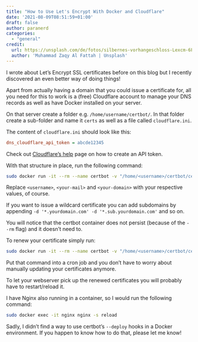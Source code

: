```yaml
---
title: "How to Use Let's Encrypt With Docker and Cloudflare"
date: '2021-08-09T08:51:59+01:00'
draft: false
author: paranerd
categories: 
  - "general"
credit:
  url: https://unsplash.com/de/fotos/silbernes-vorhangeschloss-Lexcm-6FHRU?utm_content=creditCopyText&utm_medium=referral&utm_source=unsplash
  author: 'Muhammad Zaqy Al Fattah | Unsplash'
---
```


I wrote about Let’s Encrypt SSL certificates before on this blog but I recently discovered an even better way of doing things!

Apart from actually having a domain that you could issue a certificate for, all you need for this to work is a (free) Cloudflare account to manage your DNS records as well as have Docker installed on your server.

On that server create a folder e.g. `/home/username/certbot/`. In that folder create a sub-folder and name it `certs` as well as a file called `cloudflare.ini`.

The content of `cloudflare.ini` should look like this:

```ini { linenos=table }
dns_cloudflare_api_token = abcde12345
```

Check out [Cloudflare’s help](https://developers.cloudflare.com/api/tokens/create) page on how to create an API token.

With that structure in place, run the following command:

```bash { linenos=table }
sudo docker run -it --rm --name certbot -v "/home/<username>/certbot/certs:/etc/letsencrypt" -v "/home/<username>/certbot/cloudflare.ini:/cloudflare.ini" certbot/dns-cloudflare certonly --dns-cloudflare --dns-cloudflare-credentials /cloudflare.ini -m <your-mail-address> --agree-tos --no-eff-email --dns-cloudflare-propagation-seconds 20 --cert-name <your-domain> -d <your-domain>
```

Replace `<username>`, `<your-mail>` and `<your-domain>` with your respective values, of course.

If you want to issue a wildcard certificate you can add subdomains by appending `-d '*.yourdomain.com' -d '*.sub.yourdomain.com'` and so on.

You will notice that the certbot container does not persist (because of the `--rm` flag) and it doesn’t need to.

To renew your certificate simply run:

```bash { linenos=table }
sudo docker run -it --rm --name certbot -v "/home/<username>/certbot/certs:/etc/letsencrypt" -v "/home/<username>/certbot/cloudflare.ini:/cloudflare.ini" certbot/dns-cloudflare renew --dns-cloudflare --dns-cloudflare-credentials /cloudflare.ini
```

Put that command into a cron job and you don’t have to worry about manually updating your certificates anymore.

To let your webserver pick up the renewed certificates you will probably have to restart/reload it.

I have Nginx also running in a container, so I would run the following command:

```bash { linenos=table }
sudo docker exec -it nginx nginx -s reload
```

Sadly, I didn’t find a way to use certbot’s `--deploy` hooks in a Docker environment. If you happen to know how to do that, please let me know!
